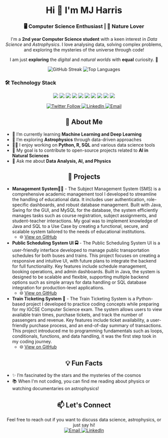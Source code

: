 <!-- Profile Title and Introduction -->
<h1 align="center">Hi 👋 
  I'm MJ Harris </h1>
<div align="center">
  <h3> 🖥️ Computer Science Enthusiast  |  🌿 Nature Lover </h3>
  <!-- Bio -->
<p align="center">
  I'm a <strong>2nd year Computer Science student</strong> with a keen interest in <em>Data Science</em> and <em>Astrophysics</em>. I love analysing data, solving complex problems, and exploring the mysteries of the universe through code!
</p>
  
<p align="center" >I am just <strong>exploring</strong> the <em>digital</em> and <em>natural worlds</em> with <strong>equal</strong> curiosity. 🧬 </p>
  <p>
    <img src="https://github-readme-streak-stats.herokuapp.com/?user=majidinfocus&theme=radical" alt="GitHub Streak" />
    <img src="https://github-readme-stats.vercel.app/api/top-langs?username=majidinfocus&show_icons=true&locale=en&layout=compact&theme=radical" alt="Top Languages" />
  </p>
</div> 


### 🛠 Technology Stack
<p align="center">
  <img src="https://img.shields.io/badge/-C++-00599C?style=flat-square&logo=c%2B%2B&logoColor=white" />
  <img src="https://img.shields.io/badge/-Java-007396?style=flat-square&logo=java&logoColor=white" />
  <img src="https://img.shields.io/badge/-HTML5-E34F26?style=flat-square&logo=html5&logoColor=white" />
  <img src="https://img.shields.io/badge/-CSS3-1572B6?style=flat-square&logo=css3" />
  <img src="https://img.shields.io/badge/-Bootstrap-563D7C?style=flat-square&logo=bootstrap" />
  <img src="https://img.shields.io/badge/-JavaScript-F7DF1E?style=flat-square&logo=javascript&logoColor=black" />
  <img src="https://img.shields.io/badge/-React-61DAFB?style=flat-square&logo=react&logoColor=black" />
  <img src="https://img.shields.io/badge/-NodeJS-339933?style=flat-square&logo=node.js&logoColor=white" />
  <img src="https://img.shields.io/badge/-MongoDB-47A248?style=flat-square&logo=mongodb&logoColor=white" />
  <img src="https://img.shields.io/badge/-MySQL-4479A1?style=flat-square&logo=mysql&logoColor=white" />
</p>

<!-- GitHub Widgets -->
<p align="center">

</p>

<!-- Social Media Icons -->
<p align="center">
  <a href="https://twitter.com/@MJHarrisRo" target="_blank">
    <img src="https://img.shields.io/twitter/follow/MJHarrisRo?style=social" alt="Twitter Follow" />
  </a>
  <a href="https://www.linkedin.com/in/majidinfocus" target="_blank">
    <img src="https://img.shields.io/badge/-LinkedIn-blue?style=flat-square&logo=Linkedin&logoColor=white" alt="LinkedIn" />
  </a>
  <a href="mailto:contactmeatmj@gmail.com" target="_blank">
    <img src="https://img.shields.io/badge/-Email-red?style=flat-square&logo=Gmail&logoColor=white" alt="Email" />
  </a>
</p>

<!-- About Me Section -->
<h2 align="center">🚀 About Me</h2>
<ul>
  <li>🌱 I’m currently learning <strong>Machine Learning and Deep Learning</strong></li>
  <li>🔭 I’m exploring <strong>Astrophysics</strong> through data-driven approaches</li>
  <li>👨‍💻 I enjoy working on <strong>Python, R, SQL</strong> and various data science tools</li>
  <li>🎯 My goal is to contribute to open-source projects related to <strong>AI in Natural Sciences</strong></li>
  <li>💬 Ask me about <strong>Data Analysis, AI, and Physics</strong></li>
</ul>

<!-- Project Showcase Section -->
<h2 align="center">💼 Projects</h2>
<ul>
  <li>
    <strong>Management System🧑‍💻</strong> - The Subject Management System (SMS) is a comprehensive academic management tool I developed to streamline the handling of educational data. It includes user authentication, role-specific dashboards, and robust database management. Built with Java, Swing for the GUI, and MySQL for the database, the system efficiently manages tasks such as course registration, subject assignments, and student-teacher interactions. My goal was to implement knowledge of Java and SQL to a Use Case by creating a functional, secure, and scalable system tailored to the needs of educational institutions.
    <ul>
      <li>🌐 <a href="https://github.com/MajidInFocus/Subject-Management-System-SMS-">View on GitHub</a></li>
    </ul>
  </li>

  <li>
      <strong>Public Scheduling System UI 🚍</strong> - The Public Scheduling System UI is a user-friendly interface developed to manage public transportation schedules for both buses and trains. This project focuses on creating a responsive and intuitive UI, with future plans to integrate the backend for full functionality. Key features include schedule management, booking operations, and admin dashboards. Built in Java, the system is designed to be scalable and flexible, supporting multiple backend options such as simple arrays for data handling or SQL database integration for production-level applications.
      <ul>
        <li>🌐 <a href="https://github.com/MajidInFocus/src.git">View on GitHub</a></li>
      </ul>
  </li>
  <li>
    <strong>Train Ticketing System 🚂</strong> - The Train Ticketing System is a Python-based project I developed to practice coding concepts while preparing for my IGCSE Computer Science exam. The system allows users to view available train times, purchase tickets, and track the number of passengers and revenue. Key features include ticket availability, a user-friendly purchase process, and an end-of-day summary of transactions. This project introduced me to programming fundamentals such as loops, conditionals, functions, and data handling, it was the first step took in my coding journey.
    <ul>
      <li>🌐 <a href="https://github.com/MajidInFocus/My-First-Project-.git">View on GitHub</a></li>
    </ul>
  </li>
</ul>

<!-- Fun Facts Section -->
<h2 align="center">💡 Fun Facts</h2>
<ul>
  <li>✨ I’m fascinated by the stars and the mysteries of the cosmos</li>
  <li>📚 When I'm not coding, you can find me reading about physics or watching documentaries on astrophysics!</li>
</ul>

<!-- Contact Me -->
<h2 align="center">📫 Let's Connect</h2>
<p align="center">
  Feel free to reach out if you want to discuss data science, astrophysics, or just say hi!
  <br>
  <a href="mailto:contactmeatmj@gmail.com">
    <img src="https://img.shields.io/badge/-Email-red?style=flat-square&logo=Gmail&logoColor=white" alt="Email" />
  </a>
  <a href="https://www.linkedin.com/in/www.linkedin.com/in/majidinfocus">
    <img src="https://img.shields.io/badge/-LinkedIn-blue?style=flat-square&logo=Linkedin&logoColor=white" alt="LinkedIn" />
  </a>
</p>
